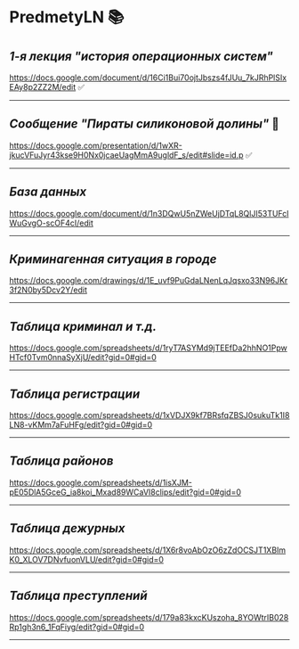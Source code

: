 # PredmetyLN :books:
## ***1-я лекция "история операционных систем"***
https://docs.google.com/document/d/16Ci1Bui70ojtJbszs4fJUu_7kJRhPlSIxEAy8p2ZZ2M/edit :white_check_mark:
___
## ***Сообщение "Пираты силиконовой долины"*** :movie_camera:
https://docs.google.com/presentation/d/1wXR-jkucVFuJyr43kse9H0Nx0jcaeUagMmA9ugldF_s/edit#slide=id.p :white_check_mark:
___
## ***База данных***
https://docs.google.com/document/d/1n3DQwU5nZWeUjDTqL8QlJI53TUFclWuGvgO-scOF4cI/edit 
___
## ***Криминагенная ситуация в городе***
https://docs.google.com/drawings/d/1E_uvf9PuGdaLNenLqJqsxo33N96JKr3f2N0by5Dcv2Y/edit
___
## ***Таблица криминал и т.д.***
https://docs.google.com/spreadsheets/d/1ryT7ASYMd9jTEEfDa2hhNO1PpwHTcf0Tvm0nnaSyXjU/edit?gid=0#gid=0
___
## ***Таблица регистрации***
https://docs.google.com/spreadsheets/d/1xVDJX9kf7BRsfqZBSJ0sukuTk1I8LN8-vKMm7aFuHFg/edit?gid=0#gid=0
___
## ***Таблица районов***
https://docs.google.com/spreadsheets/d/1isXJM-pE05DlA5GceG_ia8koi_Mxad89WCaVI8clips/edit?gid=0#gid=0
___
## ***Таблица дежурных***
https://docs.google.com/spreadsheets/d/1X6r8voAbOzO6zZdOCSJT1XBImK0_XLOV7DNvfuonVLU/edit?gid=0#gid=0
___
## ***Таблица преступлений***
https://docs.google.com/spreadsheets/d/179a83kxcKUszoha_8YOWtrIB028Rp1gh3n6_1FqFiyg/edit?gid=0#gid=0
___
